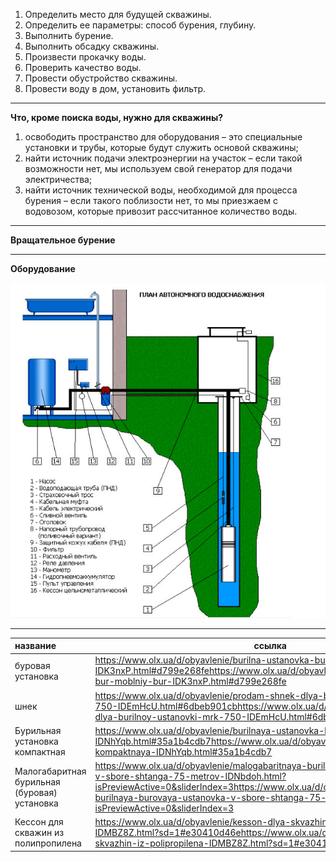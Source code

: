 1. Определить место для будущей скважины.
2. Определить ее параметры: способ бурения, глубину.
3. Выполнить бурение.
4. Выполнить обсадку скважины.
5. Произвести прокачку воды.
6. Проверить качество воды.
7. Провести обустройство скважины.
8. Провести воду в дом, установить фильтр.

---

**Что, кроме поиска воды, нужно для скважины?**

1. освободить пространство для оборудования – это специальные установки и трубы, которые будут служить основой скважины;
2. найти источник подачи электроэнергии на участок – если такой возможности нет, мы используем свой генератор для подачи электричества;
3. найти источник технической воды, необходимой для процесса бурения – если такого поблизости нет, то мы приезжаем с водовозом, которые привозит рассчитанное количество воды.

---

**Вращательное бурение**

---

**Оборудование**

![Untitled.png](assets/20211117_165855_Untitled.png)



---


| название                                                                    | ссылка                                                                                                                                                                                                                                                                                           | цена      |
| :------------------------------------------------------------------------------------ | -------------------------------------------------------------------------------------------------------------------------------------------------------------------------------------------------------------------------------------------------------------------------------------------------------- | --------------- |
| буровая установка                                                   | https://www.olx.ua/d/obyavlenie/burilna-ustanovka-bur-moblniy-bur-IDK3nxP.html#d799e268fehttps://www.olx.ua/d/obyavlenie/burilna-ustanovka-bur-moblniy-bur-IDK3nxP.html#d799e268fe                                                                                                                     | 24к грн   |
| шнек                                                                            | https://www.olx.ua/d/obyavlenie/prodam-shnek-dlya-burilnoy-ustanovki-mrk-750-IDEmHcU.html#6dbeb901cbhttps://www.olx.ua/d/obyavlenie/prodam-shnek-dlya-burilnoy-ustanovki-mrk-750-IDEmHcU.html#6dbeb901cb                                                                                               | 40к грн   |
| Бурильная установка компактная                          | https://www.olx.ua/d/obyavlenie/burilnaya-ustanovka-kompaktnaya-IDNhYqb.html#35a1b4cdb7https://www.olx.ua/d/obyavlenie/burilnaya-ustanovka-kompaktnaya-IDNhYqb.html#35a1b4cdb7                                                                                                                         | 44.5к грн |
| Малогабаритная бурильная (буровая) установка | https://www.olx.ua/d/obyavlenie/malogabaritnaya-burilnaya-burovaya-ustanovka-v-sbore-shtanga-75-metrov-IDNbdoh.html?isPreviewActive=0&sliderIndex=3https://www.olx.ua/d/obyavlenie/malogabaritnaya-burilnaya-burovaya-ustanovka-v-sbore-shtanga-75-metrov-IDNbdoh.html?isPreviewActive=0&sliderIndex=3 | 64к грн   |
| Кессон для скважин из полипропилена                  | https://www.olx.ua/d/obyavlenie/kesson-dlya-skvazhin-iz-polipropilena-IDMBZ8Z.html?sd=1#e30410d46ehttps://www.olx.ua/d/obyavlenie/kesson-dlya-skvazhin-iz-polipropilena-IDMBZ8Z.html?sd=1#e30410d46e                                                                                                   | 15.7к грн |

